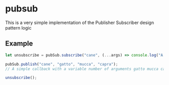 # pubsub

This is a very simple implementation of the Publisher Subscriber design pattern logic

## Example

```javascript
let unsubscribe = pubSub.subscribe("cane", (...args) => console.log("A simple callback with a variable number of arguments", ...args));

pubSub.publish("cane", "gatto", "mucca", "capra");
// A simple callback with a variable number of arguments gatto mucca capra

unsubscribe();
```
